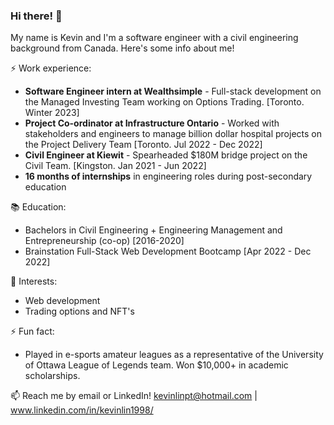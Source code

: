 ### Hi there! 👋

<!--
**kevinlinpt/kevinlinpt** is a ✨ _special_ ✨ repository because its `README.md` (this file) appears on your GitHub profile.
-->
My name is Kevin and I'm a software engineer with a civil engineering background from Canada. Here's some info about me!

⚡ Work experience:

- **Software Engineer intern at Wealthsimple** - Full-stack development on the Managed Investing Team working on Options Trading. [Toronto. Winter 2023]
- **Project Co-ordinator at Infrastructure Ontario** - Worked with stakeholders and engineers to manage billion dollar hospital projects on the Project Delivery Team [Toronto. Jul 2022 - Dec 2022]
- **Civil Engineer at Kiewit** - Spearheaded $180M bridge project on the Civil Team. [Kingston. Jan 2021 - Jun 2022]
- **16 months of internships** in engineering roles during post-secondary education

📚 Education:

- Bachelors in Civil Engineering + Engineering Management and Entrepreneurship (co-op) [2016-2020]
- Brainstation Full-Stack Web Development Bootcamp [Apr 2022 - Dec 2022]

🌱 Interests:

- Web development
- Trading options and NFT's

⚡ Fun fact: 

- Played in e-sports amateur leagues as a representative of the University of Ottawa League of Legends team. Won $10,000+ in academic scholarships.

📫 Reach me by email or LinkedIn! kevinlinpt@hotmail.com | www.linkedin.com/in/kevinlin1998/
